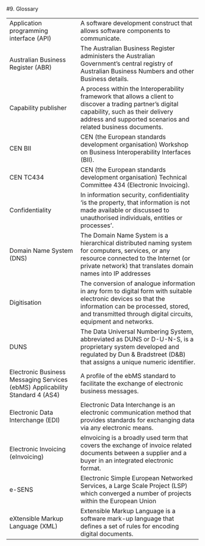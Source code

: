 #9. Glossary 

| | | 
| --- |------- |
Application programming interface (API) |A software development construct that allows software components to communicate.| 
Australian Business Register (ABR) | The Australian Business Register administers the Australian Government’s central registry of Australian Business Numbers and other Business details.|
Capability publisher | A process within the Interoperability framework that allows a client to discover a trading partner’s digital capability, such as their delivery address and supported scenarios and related business documents. |
CEN BII | CEN (the European standards development organisation) Workshop on Business Interoperability Interfaces (BII). 
CEN TC434 | CEN (the European standards development organisation) Technical Committee 434 (Electronic Invoicing). |
Confidentiality |In information security, confidentiality ‘is the property, that information is not made available or discussed to unauthorised individuals, entities or processes’. |
Domain Name System (DNS) |The Domain Name System is a hierarchical distributed naming system for computers, services, or any resource connected to the Internet (or private network) that translates domain names into IP addresses |
Digitisation |The conversion of analogue information in any form to digital form with suitable electronic devices so that the information can be processed, stored, and transmitted through digital circuits, equipment and networks. |
DUNS |The Data Universal Numbering System, abbreviated as DUNS or D-U-N-S, is a proprietary system developed and regulated by Dun & Bradstreet (D&B) that assigns a unique numeric identifier. |
Electronic Business Messaging Services (ebMS) Applicability Standard 4 (AS4) |A profile of the ebMS standard to facilitate the exchange of electronic business messages. |
Electronic Data Interchange (EDI) |Electronic Data Interchange is an electronic communication method that provides standards for exchanging data via any electronic means. |
Electronic Invoicing (eInvoicing) |eInvoicing is a broadly used term that covers the exchange of invoice related documents between a supplier and a buyer in an integrated electronic format. |
e-SENS |Electronic Simple European Networked Services, a Large Scale Project (LSP) which converged a number of projects within the European Union |
eXtensible Markup Language (XML) |Extensible Markup Language is a software mark-up language that defines a set of rules for encoding digital documents. |



